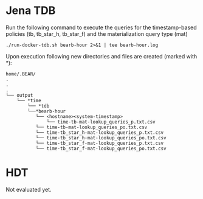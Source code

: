 # Jena TDB
Run the following command to execute the queries for the timestamp-based policies (tb, tb_star_h, tb_star_f) and the materialization query type (mat)
```
./run-docker-tdb.sh bearb-hour 2>&1 | tee bearb-hour.log
```
Upon execution following new directories and files are created (marked with *):

```
home/.BEAR/  
.
.
.
└── output  
    └── *time
        └── *tdb
	    └──*bearb-hour
	       └── <hostname><system-timestamp>
	       	   └── time-tb-mat-lookup_queries_p.txt.csv
		   └── time-tb-mat-lookup_queries_po.txt.csv
		   └── time-tb_star_h-mat-lookup_queries_p.txt.csv
		   └── time-tb_star_h-mat-lookup_queries_po.txt.csv
		   └── time-tb_star_f-mat-lookup_queries_p.txt.csv
		   └── time-tb_star_f-mat-lookup_queries_po.txt.csv

```
# HDT
Not evaluated yet.
